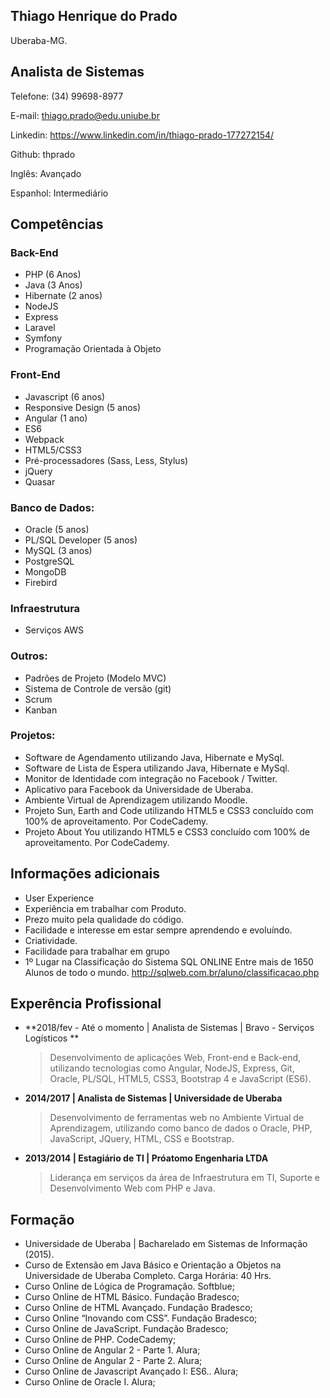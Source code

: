 ## Thiago Henrique do Prado

Uberaba-MG.

## Analista de Sistemas
Telefone: (34) 99698-8977

E-mail: thiago.prado@edu.uniube.br

Linkedin: https://www.linkedin.com/in/thiago-prado-177272154/

Github: thprado

Inglês: Avançado

Espanhol: Intermediário


## Competências
### Back-End

* PHP (6 Anos)
* Java (3 Anos)
* Hibernate (2 anos)
* NodeJS
* Express
* Laravel
* Symfony
* Programação Orientada à Objeto

### Front-End

* Javascript (6 anos)
* Responsive Design (5 anos)
* Angular (1 ano)
* ES6 
* Webpack
* HTML5/CSS3
* Pré-processadores (Sass, Less, Stylus)
* jQuery
* Quasar

### Banco de Dados:

* Oracle (5 anos)
* PL/SQL Developer (5 anos)
* MySQL (3 anos)
* PostgreSQL
* MongoDB
* Firebird

### Infraestrutura

* Serviços AWS

### Outros:

* Padrões de Projeto (Modelo MVC)
* Sistema de Controle de versão (git)
* Scrum
* Kanban

### Projetos:

* Software de Agendamento utilizando Java, Hibernate e MySql.
* Software de Lista de Espera utilizando Java, Hibernate e MySql.
* Monitor de Identidade com integração no Facebook / Twitter.
* Aplicativo para Facebook da Universidade de Uberaba.
* Ambiente Virtual de Aprendizagem utilizando Moodle.
* Projeto Sun, Earth and Code utilizando HTML5 e CSS3 concluído com 100% de aproveitamento. Por CodeCademy.
* Projeto About You utilizando HTML5 e CSS3 concluído com 100% de aproveitamento. Por CodeCademy.


## Informações adicionais

* User Experience 
* Experiência em trabalhar com Produto.
* Prezo muito pela qualidade do código.
* Facilidade e interesse em estar sempre aprendendo e evoluíndo.
* Criatividade.
* Facilidade para trabalhar em grupo
* 1º Lugar na Classificação do Sistema SQL ONLINE Entre mais de 1650 Alunos de todo o mundo. http://sqlweb.com.br/aluno/classificacao.php


## Experência Profissional


- **2018/fev - Até o momento | Analista de Sistemas | Bravo - Serviços Logísticos **
	> Desenvolvimento de aplicações Web, Front-end e Back-end, utilizando tecnologias como Angular, NodeJS, Express, Git, Oracle, PL/SQL, HTML5, CSS3, Bootstrap 4 e JavaScript (ES6).
  
  
- **2014/2017 | Analista de Sistemas | Universidade de Uberaba**
	> Desenvolvimento de ferramentas web no Ambiente Virtual de Aprendizagem, utilizando como banco de dados o Oracle, PHP, JavaScript, JQuery, HTML, CSS e Bootstrap.
  
  
- **2013/2014 | Estagiário de TI | Próatomo Engenharia LTDA**
	> Liderança em serviços da área de Infraestrutura em TI, Suporte e Desenvolvimento Web com PHP e Java.
  
## Formação 

* Universidade de Uberaba | Bacharelado em Sistemas de Informação (2015).
* Curso de Extensão em Java Básico e Orientação a Objetos na Universidade de Uberaba Completo. Carga Horária: 40 Hrs.
* Curso Online de Lógica de Programação. Softblue;
* Curso Online de HTML Básico. Fundação Bradesco;
* Curso Online de HTML Avançado. Fundação Bradesco;
* Curso Online “Inovando com CSS”. Fundação Bradesco;
* Curso Online de JavaScript. Fundação Bradesco;
* Curso Online de PHP. CodeCademy;
* Curso Online de Angular 2 - Parte 1. Alura;
* Curso Online de Angular 2 - Parte 2. Alura;
* Curso Online de Javascript Avançado I: ES6.. Alura;
* Curso Online de Oracle I. Alura;
